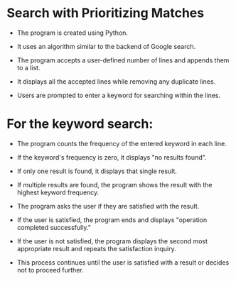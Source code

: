 # Search with Prioritizing Matches
- The program is created using Python.
 
- It uses an algorithm similar to the backend of Google search.

- The program accepts a user-defined number of lines and appends them to a list.

- It displays all the accepted lines while removing any duplicate lines.

- Users are prompted to enter a keyword for searching within the lines.


# For the keyword search:

- The program counts the frequency of the entered keyword in each line.

- If the keyword's frequency is zero, it displays "no results found".

- If only one result is found, it displays that single result.

- If multiple results are found, the program shows the result with the highest keyword frequency.

- The program asks the user if they are satisfied with the result.

- If the user is satisfied, the program ends and displays "operation completed successfully."

- If the user is not satisfied, the program displays the second most appropriate result and repeats the satisfaction inquiry.

- This process continues until the user is satisfied with a result or decides not to proceed further.
